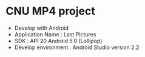 # CNU MP4 project
 - Develop with Android 
 - Application Name : Last Pictures
 - SDK : API 20 Android 5.0 (Lollipop)
 - Develop environment : Android Studio version 2.2
